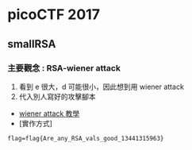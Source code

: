 # picoCTF 2017
## smallRSA
### 主要觀念 : RSA-wiener attack
1. 看到 e 很大，d 可能很小，因此想到用 wiener attack
2. 代入別人寫好的攻擊腳本
* [wiener attack 教學](https://en.wikipedia.org/wiki/Wiener%27s_attack)
* [實作方式]
```
flag=flag{Are_any_RSA_vals_good_13441315963}
```